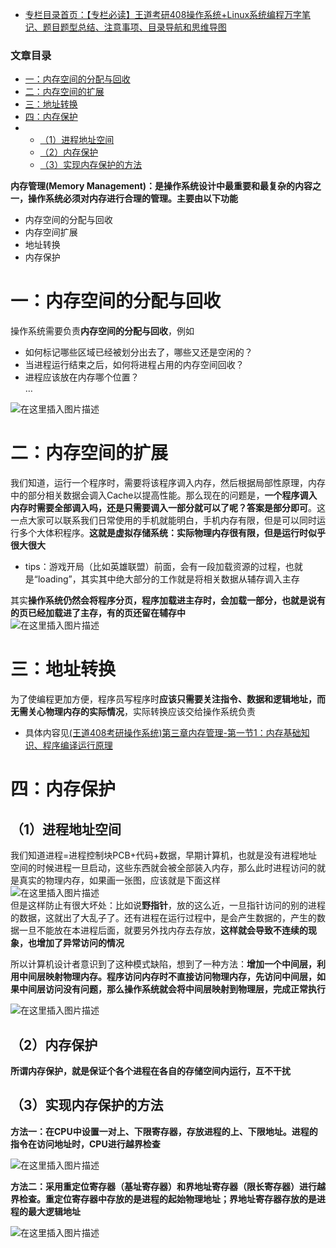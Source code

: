  

- [专栏目录首页：【专栏必读】王道考研408操作系统+Linux系统编程万字笔记、题目题型总结、注意事项、目录导航和思维导图](https://zhangxing-tech.blog.csdn.net/article/details/121004242?spm=1001.2014.3001.5502)

### 文章目录

- [一：内存空间的分配与回收](#_11)
- [二：内存空间的扩展](#_23)
- [三：地址转换](#_35)
- [四：内存保护](#_42)
- - [（1）进程地址空间](#1_43)
  - [（2）内存保护](#2_54)
  - [（3）实现内存保护的方法](#3_58)

**内存管理\(Memory Management\)：是操作系统设计中最重要和最复杂的内容之一，操作系统必须对内存进行合理的管理。主要由以下功能**

- 内存空间的分配与回收
- 内存空间扩展
- 地址转换
- 内存保护

# 一：内存空间的分配与回收

操作系统需要负责**内存空间的分配与回收**，例如

- 如何标记哪些区域已经被划分出去了，哪些又还是空闲的？
- 当进程运行结束之后，如何将进程占用的内存空间回收？
- 进程应该放在内存哪个位置？  
  …

![在这里插入图片描述](https://ziquyun.com/main/csdn/img?url=https%3A%2F%2Fimg-blog.csdnimg.cn%2F8f9515fab294410fba56c839375fd7a6.png%3Fx-oss-process%3Dimage%2Fwatermark%2Ctype_ZHJvaWRzYW5zZmFsbGJhY2s%2Cshadow_50%2Ctext_Q1NETiBA5oiR5pOm5LqGREo%3D%2Csize_19%2Ccolor_FFFFFF%2Ct_70%2Cg_se%2Cx_16&rfUrl=https%3A%2F%2Fzhangxing-tech.blog.csdn.net%2Farticle%2Fdetails%2F121585496)

# 二：内存空间的扩展

我们知道，运行一个程序时，需要将该程序调入内存，然后根据局部性原理，内存中的部分相关数据会调入Cache以提高性能。那么现在的问题是，**一个程序调入内存时需要全部调入吗，还是只需要调入一部分就可以了呢？答案是部分即可**。这一点大家可以联系我们日常使用的手机就能明白，手机内存有限，但是可以同时运行多个大体积程序。**这就是虚拟存储系统：实际物理内存很有限，但是运行时似乎很大很大**

- tips：游戏开局（比如英雄联盟）前面，会有一段加载资源的过程，也就是“loading”，其实其中绝大部分的工作就是将相关数据从辅存调入主存

其实**操作系统仍然会将程序分页，程序加载进主存时，会加载一部分，也就是说有的页已经加载进了主存，有的页还留在辅存中**  
![在这里插入图片描述](https://ziquyun.com/main/csdn/img?url=https%3A%2F%2Fimg-blog.csdnimg.cn%2F7507f71d38394295a2a668f99557e279.png%3Fx-oss-process%3Dimage%2Fwatermark%2Ctype_ZHJvaWRzYW5zZmFsbGJhY2s%2Cshadow_50%2Ctext_Q1NETiBA5b-r5LmQ5rGf5rmW%2Csize_20%2Ccolor_FFFFFF%2Ct_70%2Cg_se%2Cx_16&rfUrl=https%3A%2F%2Fzhangxing-tech.blog.csdn.net%2Farticle%2Fdetails%2F121585496)

# 三：地址转换

为了使编程更加方便，程序员写程序时**应该只需要关注指令、数据和逻辑地址，而无需关心物理内存的实际情况**，实际转换应该交给操作系统负责

- 具体内容见[\(王道408考研操作系统\)第三章内存管理-第一节1：内存基础知识、程序编译运行原理](https://blog.csdn.net/qq_39183034/article/details/121550004?spm=1001.2014.3001.5501)

# 四：内存保护

## （1）进程地址空间

我们知道进程=进程控制块PCB+代码+数据，早期计算机，也就是没有进程地址空间的时候进程一旦启动，这些东西就会被全部装入内存，那么此时进程访问的就是真实的物理内存，如果画一张图，应该就是下面这样  
![在这里插入图片描述](https://ziquyun.com/main/csdn/img?url=https%3A%2F%2Fimg-blog.csdnimg.cn%2F20210308200650693.png%3Fx-oss-process%3Dimage%2Fwatermark%2Ctype_ZmFuZ3poZW5naGVpdGk%2Cshadow_10%2Ctext_aHR0cHM6Ly9ibG9nLmNzZG4ubmV0L3FxXzM5MTgzMDM0%2Csize_16%2Ccolor_FFFFFF%2Ct_70&rfUrl=https%3A%2F%2Fzhangxing-tech.blog.csdn.net%2Farticle%2Fdetails%2F121585496)  
但是这样防止有很大坏处：比如说**野指针**，放的这么近，一旦指针访问的别的进程的数据，这就出了大乱子了。还有进程在运行过程中，是会产生数据的，产生的数据一旦不能放在本进程后面，就要另外找内存去存放，**这样就会导致不连续的现象，也增加了异常访问的情况**

所以计算机设计者意识到了这种模式缺陷，想到了一种方法：**增加一个中间层，利用中间层映射物理内存。程序访问内存时不直接访问物理内存，先访问中间层，如果中间层访问没有问题，那么操作系统就会将中间层映射到物理层，完成正常执行**

![在这里插入图片描述](https://ziquyun.com/main/csdn/img?url=https%3A%2F%2Fimg-blog.csdnimg.cn%2Ff7783fae062f4d8e9727ae1d50715371.png%3Fx-oss-process%3Dimage%2Fwatermark%2Ctype_ZHJvaWRzYW5zZmFsbGJhY2s%2Cshadow_50%2Ctext_Q1NETiBA5oiR5pOm5LqGREo%3D%2Csize_20%2Ccolor_FFFFFF%2Ct_70%2Cg_se%2Cx_16&rfUrl=https%3A%2F%2Fzhangxing-tech.blog.csdn.net%2Farticle%2Fdetails%2F121585496)

## （2）内存保护

**所谓内存保护，就是保证个各个进程在各自的存储空间内运行，互不干扰**

## （3）实现内存保护的方法

**方法一：在CPU中设置一对上、下限寄存器，存放进程的上、下限地址。进程的指令在访问地址时，CPU进行越界检查**

![在这里插入图片描述](https://ziquyun.com/main/csdn/img?url=https%3A%2F%2Fimg-blog.csdnimg.cn%2F42ba8d6c63a54dde9e9d80505ea341fc.png%3Fx-oss-process%3Dimage%2Fwatermark%2Ctype_ZHJvaWRzYW5zZmFsbGJhY2s%2Cshadow_50%2Ctext_Q1NETiBA5oiR5pOm5LqGREo%3D%2Csize_20%2Ccolor_FFFFFF%2Ct_70%2Cg_se%2Cx_16&rfUrl=https%3A%2F%2Fzhangxing-tech.blog.csdn.net%2Farticle%2Fdetails%2F121585496)

**方法二：采用重定位寄存器（基址寄存器）和界地址寄存器（限长寄存器）进行越界检查。重定位寄存器中存放的是进程的起始物理地址；界地址寄存器存放的是进程的最大逻辑地址**

![在这里插入图片描述](https://ziquyun.com/main/csdn/img?url=https%3A%2F%2Fimg-blog.csdnimg.cn%2F856af83290044647babe10dfc941bf11.png%3Fx-oss-process%3Dimage%2Fwatermark%2Ctype_ZHJvaWRzYW5zZmFsbGJhY2s%2Cshadow_50%2Ctext_Q1NETiBA5oiR5pOm5LqGREo%3D%2Csize_20%2Ccolor_FFFFFF%2Ct_70%2Cg_se%2Cx_16&rfUrl=https%3A%2F%2Fzhangxing-tech.blog.csdn.net%2Farticle%2Fdetails%2F121585496)
